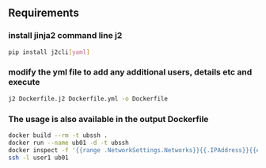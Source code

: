 
## Requirements

### install jinja2 command line j2
```bash
pip install j2cli[yaml]
```

### modify the yml file to add any additional users, details etc and execute
```bash
j2 Dockerfile.j2 Dockerfile.yml -o Dockerfile
```

### The usage is also available in the output Dockerfile
```bash
docker build --rm -t ubssh .
docker run --name ub01 -d -t ubssh
docker inspect -f '{{range .NetworkSettings.Networks}}{{.IPAddress}}{{end}}' ub01
ssh -l user1 ub01
```

